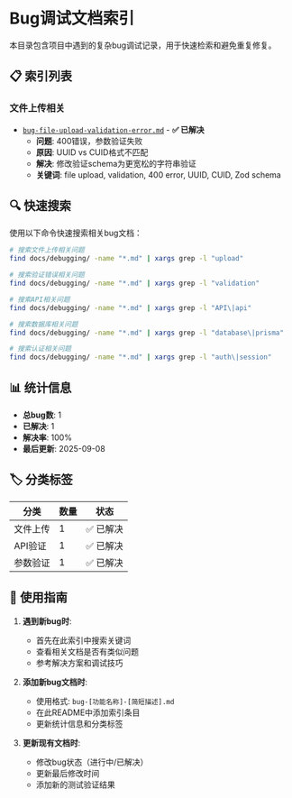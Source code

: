# Bug调试文档索引

本目录包含项目中遇到的复杂bug调试记录，用于快速检索和避免重复修复。

## 📋 索引列表

### 文件上传相关
- [`bug-file-upload-validation-error.md`](./bug-file-upload-validation-error.md) - **✅ 已解决**
  - **问题**: 400错误，参数验证失败
  - **原因**: UUID vs CUID格式不匹配
  - **解决**: 修改验证schema为更宽松的字符串验证
  - **关键词**: file upload, validation, 400 error, UUID, CUID, Zod schema

## 🔍 快速搜索

使用以下命令快速搜索相关bug文档：

```bash
# 搜索文件上传相关问题
find docs/debugging/ -name "*.md" | xargs grep -l "upload"

# 搜索验证错误相关问题  
find docs/debugging/ -name "*.md" | xargs grep -l "validation"

# 搜索API相关问题
find docs/debugging/ -name "*.md" | xargs grep -l "API\|api"

# 搜索数据库相关问题
find docs/debugging/ -name "*.md" | xargs grep -l "database\|prisma"

# 搜索认证相关问题
find docs/debugging/ -name "*.md" | xargs grep -l "auth\|session"
```

## 📊 统计信息

- **总bug数**: 1
- **已解决**: 1 
- **解决率**: 100%
- **最后更新**: 2025-09-08

## 🏷️ 分类标签

| 分类 | 数量 | 状态 |
|------|------|------|
| 文件上传 | 1 | ✅ 已解决 |
| API验证 | 1 | ✅ 已解决 |
| 参数验证 | 1 | ✅ 已解决 |

## 📝 使用指南

1. **遇到新bug时**:
   - 首先在此索引中搜索关键词
   - 查看相关文档是否有类似问题
   - 参考解决方案和调试技巧

2. **添加新bug文档时**:
   - 使用格式: `bug-[功能名称]-[简短描述].md`
   - 在此README中添加索引条目
   - 更新统计信息和分类标签

3. **更新现有文档时**:
   - 修改bug状态（进行中/已解决）
   - 更新最后修改时间
   - 添加新的测试验证结果